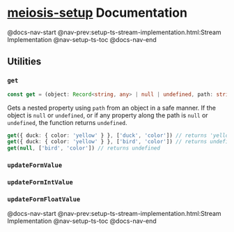 # [meiosis-setup](https://meiosis.js.org/setup) Documentation

@docs-nav-start
@nav-prev:setup-ts-stream-implementation.html:Stream Implementation
@nav-setup-ts-toc
@docs-nav-end

## Utilities

### `get`

```ts
const get = (object: Record<string, any> | null | undefined, path: string[]): any
```

Gets a nested property using `path` from an object in a safe manner. If the object is `null` or
`undefined`, or if any property along the path is `null` or `undefined`, the function returns
`undefined`.

```ts
get({ duck: { color: 'yellow' } }, ['duck', 'color']) // returns 'yellow'
get({ duck: { color: 'yellow' } }, ['bird', 'color']) // returns undefined
get(null, ['bird', 'color']) // returns undefined
```

### `updateFormValue`

### `updateFormIntValue`

### `updateFormFloatValue`

@docs-nav-start
@nav-prev:setup-ts-stream-implementation.html:Stream Implementation
@nav-setup-ts-toc
@docs-nav-end
